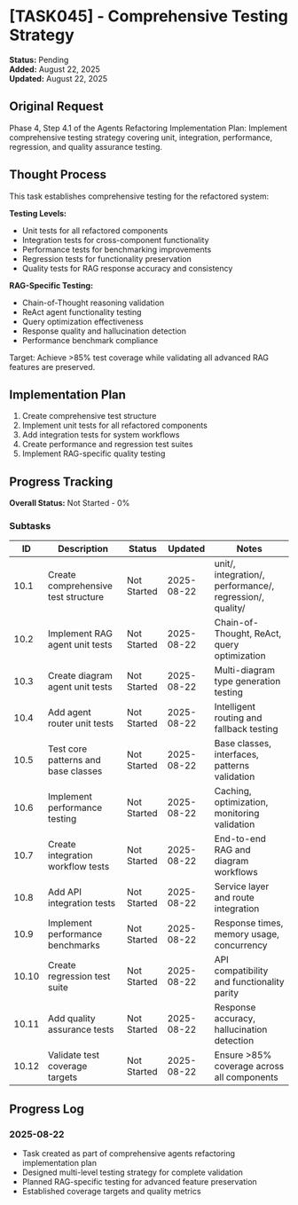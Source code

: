 # [TASK045] - Comprehensive Testing Strategy

**Status:** Pending  
**Added:** August 22, 2025  
**Updated:** August 22, 2025

## Original Request
Phase 4, Step 4.1 of the Agents Refactoring Implementation Plan: Implement comprehensive testing strategy covering unit, integration, performance, regression, and quality assurance testing.

## Thought Process
This task establishes comprehensive testing for the refactored system:

**Testing Levels:**
- Unit tests for all refactored components
- Integration tests for cross-component functionality
- Performance tests for benchmarking improvements
- Regression tests for functionality preservation
- Quality tests for RAG response accuracy and consistency

**RAG-Specific Testing:**
- Chain-of-Thought reasoning validation
- ReAct agent functionality testing
- Query optimization effectiveness
- Response quality and hallucination detection
- Performance benchmark compliance

Target: Achieve >85% test coverage while validating all advanced RAG features are preserved.

## Implementation Plan
1. Create comprehensive test structure
2. Implement unit tests for all refactored components
3. Add integration tests for system workflows
4. Create performance and regression test suites
5. Implement RAG-specific quality testing

## Progress Tracking

**Overall Status:** Not Started - 0%

### Subtasks
| ID | Description | Status | Updated | Notes |
|----|-------------|--------|---------|-------|
| 10.1 | Create comprehensive test structure | Not Started | 2025-08-22 | unit/, integration/, performance/, regression/, quality/ |
| 10.2 | Implement RAG agent unit tests | Not Started | 2025-08-22 | Chain-of-Thought, ReAct, query optimization |
| 10.3 | Create diagram agent unit tests | Not Started | 2025-08-22 | Multi-diagram type generation testing |
| 10.4 | Add agent router unit tests | Not Started | 2025-08-22 | Intelligent routing and fallback testing |
| 10.5 | Test core patterns and base classes | Not Started | 2025-08-22 | Base classes, interfaces, patterns validation |
| 10.6 | Implement performance testing | Not Started | 2025-08-22 | Caching, optimization, monitoring validation |
| 10.7 | Create integration workflow tests | Not Started | 2025-08-22 | End-to-end RAG and diagram workflows |
| 10.8 | Add API integration tests | Not Started | 2025-08-22 | Service layer and route integration |
| 10.9 | Implement performance benchmarks | Not Started | 2025-08-22 | Response times, memory usage, concurrency |
| 10.10 | Create regression test suite | Not Started | 2025-08-22 | API compatibility and functionality parity |
| 10.11 | Add quality assurance tests | Not Started | 2025-08-22 | Response accuracy, hallucination detection |
| 10.12 | Validate test coverage targets | Not Started | 2025-08-22 | Ensure >85% coverage across all components |

## Progress Log
### 2025-08-22
- Task created as part of comprehensive agents refactoring implementation plan
- Designed multi-level testing strategy for complete validation
- Planned RAG-specific testing for advanced feature preservation
- Established coverage targets and quality metrics
